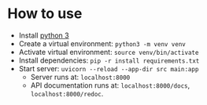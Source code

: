 
# How to use
* Install [python 3](https://www.python.org/downloads/)
* Create a virtual environment: `python3 -m venv venv`
* Activate virtual environment: `source venv/bin/activate`
* Install dependencies: `pip -r install requirements.txt`
* Start server: `uvicorn --reload --app-dir src main:app`
  * Server runs at: `localhost:8000`
  * API documentation runs at: `localhost:8000/docs`, `localhost:8000/redoc`.

